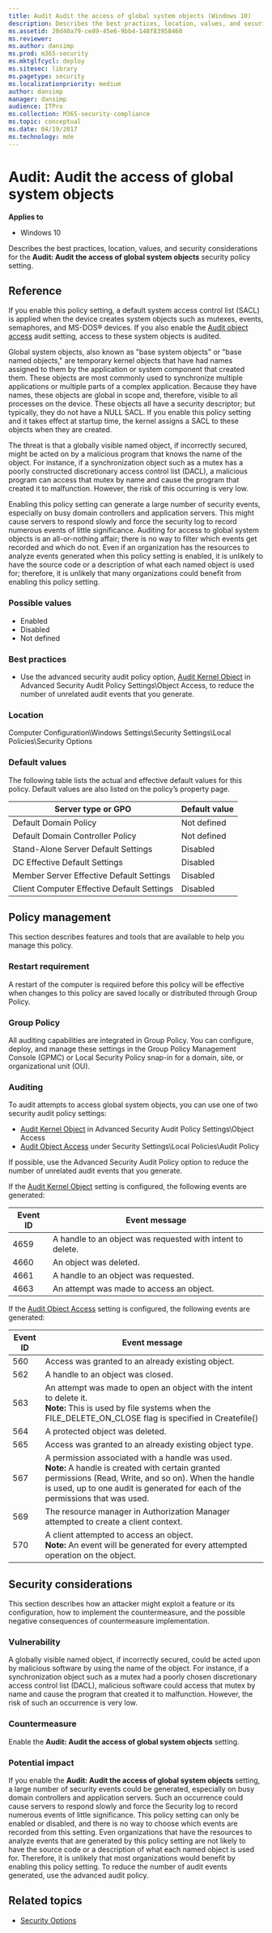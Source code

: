 ```yaml
---
title: Audit Audit the access of global system objects (Windows 10)
description: Describes the best practices, location, values, and security considerations for the Audit Audit the access of global system objects security policy setting.
ms.assetid: 20d40a79-ce89-45e6-9bb4-148f83958460
ms.reviewer: 
ms.author: dansimp
ms.prod: m365-security
ms.mktglfcycl: deploy
ms.sitesec: library
ms.pagetype: security
ms.localizationpriority: medium
author: dansimp
manager: dansimp
audience: ITPro
ms.collection: M365-security-compliance
ms.topic: conceptual
ms.date: 04/19/2017
ms.technology: mde
---
```


# Audit: Audit the access of global system objects

**Applies to**
-   Windows 10

Describes the best practices, location, values, and security considerations for the **Audit: Audit the access of global system objects** security policy setting.

## Reference

If you enable this policy setting, a default system access control list (SACL) is applied when the device creates system objects such as mutexes, events, semaphores, and MS-DOS® devices. If you also enable the [Audit object access](../auditing/basic-audit-object-access.md) audit setting, access to these system objects is audited.

Global system objects, also known as "base system objects" or "base named objects," are temporary kernel objects that have had names assigned to them by the application or system component that created them. These objects are most commonly used to synchronize multiple applications or multiple parts of a complex application. Because they have names, these objects are global in scope and, therefore, visible to all processes on the device. These objects all have a security descriptor; but typically, they do not have a NULL SACL. If you enable this policy setting and it takes effect at startup time, the kernel assigns a SACL to these objects when they are created.

The threat is that a globally visible named object, if incorrectly secured, might be acted on by a malicious program that knows the name of the object. For instance, if a synchronization object such as a mutex has a poorly constructed discretionary access control list (DACL), a malicious program can access that mutex by name and cause the program that created it to malfunction. However, the risk of this occurring is very low.

Enabling this policy setting can generate a large number of security events, especially on busy domain controllers and application servers. This might cause servers to respond slowly and force the security log to record numerous events of little significance. Auditing for access to global system objects is an all-or-nothing affair; there is no way to filter which events get recorded and which do not. Even if an organization has the resources to analyze events generated when this policy setting is enabled, it is unlikely to have the source code or a description of what each named object is used for; therefore, it is unlikely that many organizations could benefit from enabling this policy setting.

### Possible values

-   Enabled
-   Disabled
-   Not defined

### Best practices

-   Use the advanced security audit policy option, [Audit Kernel Object](../auditing/audit-kernel-object.md) in Advanced Security Audit Policy Settings\\Object Access, to reduce the number of unrelated audit events that you generate.

### Location

Computer Configuration\\Windows Settings\\Security Settings\\Local Policies\\Security Options

### Default values

The following table lists the actual and effective default values for this policy. Default values are also listed on the policy’s property page.

| Server type or GPO | Default value |
| - | - |
| Default Domain Policy | Not defined | 
| Default Domain Controller Policy | Not defined | 
| Stand-Alone Server Default Settings | Disabled | 
| DC Effective Default Settings | Disabled | 
| Member Server Effective Default Settings | Disabled | 
| Client Computer Effective Default Settings | Disabled | 
 
## Policy management

This section describes features and tools that are available to help you manage this policy.

### Restart requirement

A restart of the computer is required before this policy will be effective when changes to this policy are saved locally or distributed through Group Policy.

### Group Policy

All auditing capabilities are integrated in Group Policy. You can configure, deploy, and manage these settings in the Group Policy Management Console (GPMC) or Local Security Policy snap-in for a domain, site, or organizational unit (OU).

### Auditing

To audit attempts to access global system objects, you can use one of two security audit policy settings:

-   [Audit Kernel Object](../auditing/audit-kernel-object.md) in Advanced Security Audit Policy Settings\\Object Access
-   [Audit Object Access](../auditing/basic-audit-object-access.md) under Security Settings\\Local Policies\\Audit Policy

If possible, use the Advanced Security Audit Policy option to reduce the number of unrelated audit events that you generate.

If the [Audit Kernel Object](../auditing/audit-kernel-object.md) setting is configured, the following events are generated:

| Event ID | Event message |
| - | - |
| 4659 | A handle to an object was requested with intent to delete. |  
| 4660 | An object was deleted. |  
| 4661 | A handle to an object was requested. |  
| 4663 | An attempt was made to access an object. |  
 
If the [Audit Object Access](../auditing/basic-audit-object-access.md) setting is configured, the following events are generated:

| Event ID | Event message |
| - | - |
| 560 | Access was granted to an already existing object. | 
| 562 | A handle to an object was closed. | 
| 563 | An attempt was made to open an object with the intent to delete it.<br>**Note:** This is used by file systems when the FILE_DELETE_ON_CLOSE flag is specified in Createfile() |
| 564 | A protected object was deleted. |
| 565 | Access was granted to an already existing object type. | 
| 567 | A permission associated with a handle was used.<br>**Note:**  A handle is created with certain granted permissions (Read, Write, and so on). When the handle is used, up to one audit is generated for each of the permissions that was used. |
| 569 | The resource manager in Authorization Manager attempted to create a client context. | 
| 570 | A client attempted to access an object.<br>**Note:**  An event will be generated for every attempted operation on the object. |

## Security considerations

This section describes how an attacker might exploit a feature or its configuration, how to implement the countermeasure, and the possible negative consequences of countermeasure implementation.

### Vulnerability

A globally visible named object, if incorrectly secured, could be acted upon by malicious software by using the name of the object. For instance, if a synchronization object such as a mutex had a poorly chosen discretionary access control list (DACL), malicious software could access that mutex by name and cause the program that created it to malfunction. However, the risk of such an occurrence is very low.

### Countermeasure

Enable the **Audit: Audit the access of global system objects** setting.

### Potential impact

If you enable the **Audit: Audit the access of global system objects** setting, a large number of security events could be generated, especially on busy domain controllers and application servers. Such an occurrence could cause servers to respond slowly and force the Security log to record numerous events of little significance. This policy setting can only be enabled or disabled, and there is no way to choose which events are recorded from this setting. Even organizations that have the resources to analyze events that are generated by this policy setting are not likely to have the source code or a description of what each named object is used for. Therefore, it is unlikely that most organizations would benefit by enabling this policy setting.
To reduce the number of audit events generated, use the advanced audit policy.

## Related topics

- [Security Options](security-options.md)
